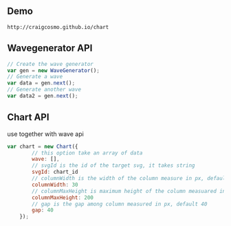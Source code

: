 ## Demo

`http://craigcosmo.github.io/chart`

## Wavegenerator API

```js
// Create the wave generator
var gen = new WaveGenerator();
// Generate a wave
var data = gen.next();
// Generate another wave
var data2 = gen.next();
```

## Chart API

use together with wave api

```js
var chart = new Chart({
        // this option take an array of data
        wave: [],
        // svgId is the id of the target svg, it takes string
        svgId: chart_id
        // columnWidth is the width of the column measure in px, default 30
        columnWidth: 30
        // columnMaxHeight is maximum height of the column measuared in px, default 200
        columnMaxHeight: 200
        // gap is the gap among column measured in px, default 40
        gap: 40
    });
```
